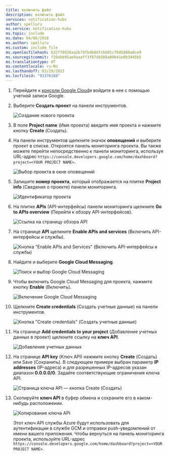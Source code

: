 ```yaml
---
title: включить файл
description: включить файл
services: notification-hubs
author: spelluru
ms.service: notification-hubs
ms.topic: include
ms.date: 04/06/2018
ms.author: spelluru
ms.custom: include file
ms.openlocfilehash: b32ff0926aa2b797bdb8dfcbb01cf845080a0ce9
ms.sourcegitcommit: f28ebb95ae9aaaff3f87d8388a09b41e0b3445b5
ms.translationtype: HT
ms.contentlocale: ru-RU
ms.lasthandoff: 03/29/2021
ms.locfileid: "93376188"
---
```

1. Перейдите к [консоли Google Cloud](https://console.developers.google.com/cloud-resource-manager)и войдите в нее с помощью учетной записи Google. 
2. Выберите **Создать проект** на панели инструментов. 
   
    ![Создание нового проекта](./media/mobile-services-enable-google-cloud-messaging/mobile-services-google-new-project.png)   
3. В поле **Project name** (Имя проекта) введите имя проекта и нажмите кнопку **Create** (Создать).
4. На панели инструментов щелкните значок **оповещений** и выберите проект в списке. Откроется панель мониторинга проекта. Вы также можете перейти непосредственно к панели мониторинга, используя URL-адрес `https://console.developers.google.com/home/dashboard?project=<YOUR PROJECT NAME>`.

    ![Выбор проекта в окне оповещений](./media/mobile-services-enable-google-cloud-messaging/alert-new-project.png)
5. Запишите **номер проекта**, который отображается на плитке **Project info** (Сведения о проекте) панели мониторинга. 

    ![Идентификатор проекта](./media/mobile-services-enable-google-cloud-messaging/project-number.png)
6. На плитке **APIs** (API-интерфейсы) панели мониторинга щелкните **Go to APIs overview** (Перейти к обзору API-интерфейсов). 

    ![Ссылка на страницу обзора API](./media/mobile-services-enable-google-cloud-messaging/go-to-api-overview.png)
7. На странице **API** щелкните **Enable APIs and services** (Включить API-интерфейсы и службы). 

    ![Кнопка "Enable APIs and Services" (Включить API-интерфейсы и службы)](./media/mobile-services-enable-google-cloud-messaging/enable-api-services-button.png)
8. Найдите и выберите **Google Cloud Messaging**. 

    ![Поиск и выбор Google Cloud Messaging](./media/mobile-services-enable-google-cloud-messaging/search-select-gcm.png)
9. Чтобы включить Google Cloud Messaging для проекта, нажмите кнопку **Enable** (Включить).

    ![Включение Google Cloud Messaging](./media/mobile-services-enable-google-cloud-messaging/enable-gcm-button.png)
10. Щелкните **Create credentials** (Создать учетные данные) на панели инструментов. 

    ![Кнопка "Create credentials" (Создать учетные данные)](./media/mobile-services-enable-google-cloud-messaging/create-credentials-button.png)
11. На странице **Add credentials to your project** (Добавление учетных данных в проект) щелкните ссылку на **ключ API**. 

    ![Добавление учетных данных](./media/mobile-services-enable-google-cloud-messaging/api-key-button.png)    
12. На странице **API key** (Ключ API) нажмите кнопку **Create** (Создать) или Save (Сохранить). В следующем примере выбран параметр **IP addresses** (IP-адреса) и для разрешенных IP-адресов указан диапазон **0.0.0.0/0**. Задайте соответствующие ограничения ключа API. 

    ![Страница ключа API — кнопка Create (Создать)](./media/mobile-services-enable-google-cloud-messaging/api-key-create-button.png)
13. Скопируйте **ключ API** в буфер обмена и сохраните его в каком-нибудь расположении. 

    ![Копирование ключа API](./media/mobile-services-enable-google-cloud-messaging/copy-api-key.png)
   
    Этот ключ API службы Azure будут использовать для аутентификации в службе GCM и отправки push-уведомлений от имени вашего приложения. Чтобы вернуться на панель мониторинга проекта, используйте URL-адрес `https://console.developers.google.com/home/dashboard?project=<YOUR PROJECT NAME>`.

